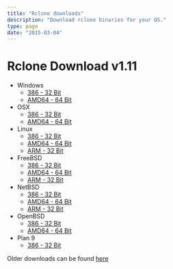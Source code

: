 ```yaml
---
title: "Rclone downloads"
description: "Download rclone binaries for your OS."
type: page
date: "2015-03-04"
---
```


Rclone Download v1.11
=====================

  * Windows
    * [386 - 32 Bit](http://downloads.rclone.org/rclone-v1.11-windows-386.zip)
    * [AMD64 - 64 Bit](http://downloads.rclone.org/rclone-v1.11-windows-amd64.zip)
  * OSX
    * [386 - 32 Bit](http://downloads.rclone.org/rclone-v1.11-osx-386.zip)
    * [AMD64 - 64 Bit](http://downloads.rclone.org/rclone-v1.11-osx-amd64.zip)
  * Linux
    * [386 - 32 Bit](http://downloads.rclone.org/rclone-v1.11-linux-386.zip)
    * [AMD64 - 64 Bit](http://downloads.rclone.org/rclone-v1.11-linux-amd64.zip)
    * [ARM - 32 Bit](http://downloads.rclone.org/rclone-v1.11-linux-arm.zip)
  * FreeBSD
    * [386 - 32 Bit](http://downloads.rclone.org/rclone-v1.11-freebsd-386.zip)
    * [AMD64 - 64 Bit](http://downloads.rclone.org/rclone-v1.11-freebsd-amd64.zip)
    * [ARM - 32 Bit](http://downloads.rclone.org/rclone-v1.11-freebsd-arm.zip)
  * NetBSD
    * [386 - 32 Bit](http://downloads.rclone.org/rclone-v1.11-netbsd-386.zip)
    * [AMD64 - 64 Bit](http://downloads.rclone.org/rclone-v1.11-netbsd-amd64.zip)
    * [ARM - 32 Bit](http://downloads.rclone.org/rclone-v1.11-netbsd-arm.zip)
  * OpenBSD
    * [386 - 32 Bit](http://downloads.rclone.org/rclone-v1.11-openbsd-386.zip)
    * [AMD64 - 64 Bit](http://downloads.rclone.org/rclone-v1.11-openbsd-amd64.zip)
  * Plan 9
    * [386 - 32 Bit](http://downloads.rclone.org/rclone-v1.11-plan9-386.zip)

Older downloads can be found [here](http://downloads.rclone.org/)
